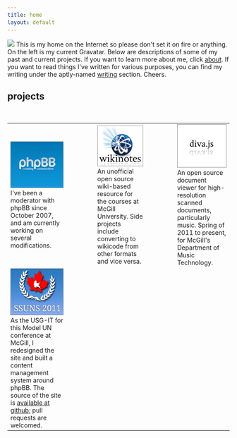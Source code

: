 ```yaml
---
title: home
layout: default
---
```


<img src="http://gravatar.com/avatar/0826c9e6449c9a08230ac6d40a3cde4d" class="leftfloat" />
This is my home on the Internet so please don't set it on fire or anything. On the left is my current Gravatar. Below are descriptions of some of my past and current projects. If you want to learn more about me, click <a href="about.html">about</a>. If you want to read things I've written for various purposes, you can find my writing under the aptly-named <a href="writing.html">writing</a> section. Cheers.

projects
--------
<br />
<table id="projects-grid">
<colgroup>
<col span="1" style="width: 200px;" />
<col span="1" style="width: 180px" />
<col span="1" style="width: 200px;" />
<col span="1" style="width: 180px;" />
<col span="1" style="width: 200px;" />
</colgroup>
<tr>
<td><a href="phpbb"><img src="images/phpbb-snapshot.png" /></a><br />I've been a moderator with phpBB since October 2007, and am currently working on several modifications.</td>
<td></td>
<td><a href="wikinotes"><img src="images/wikinotes-snapshot.png" /></a><br />An unofficial open source wiki-based resource for the courses at McGill University. Side projects include converting to wikicode from other formats and vice versa.</td>
<td></td>
<td><a href="https://www.github.com/DDMAL/diva.js"><img src="images/diva-snapshot.png" /></a><br />An open source document viewer for high-resolution scanned documents, particularly music. Spring of 2011 to present, for McGill's Department of Music Technology.</td>
</tr>
<tr>
<td><a href="http://www.ssuns.org"><img src="images/ssuns-snapshot.png" /></a><br />As the USG-IT for this Model UN conference at McGill, I redesigned the site and built a content management system around phpBB. The source of the site is <a href="https://www.github.com/dellsystem/ssuns-2011">available at github</a>; pull requests are welcomed.</td>
<td></td>
<td></td>
<td></td>
<td></td>
</tr>
</table>
